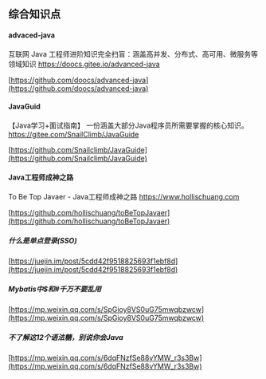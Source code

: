 ## 综合知识点

#### advaced-java  
互联网 Java 工程师进阶知识完全扫盲：涵盖高并发、分布式、高可用、微服务等领域知识 https://doocs.gitee.io/advanced-java

[https://github.com/doocs/advanced-java](https://github.com/doocs/advanced-java)


#### JavaGuid
【Java学习+面试指南】 一份涵盖大部分Java程序员所需要掌握的核心知识。 https://gitee.com/SnailClimb/JavaGuide

[https://github.com/Snailclimb/JavaGuide](https://github.com/Snailclimb/JavaGuide)


#### Java工程师成神之路  
To Be Top Javaer - Java工程师成神之路 https://www.hollischuang.com  

[https://github.com/hollischuang/toBeTopJavaer](https://github.com/hollischuang/toBeTopJavaer)  


#####  什么是单点登录(SSO)  
[https://juejin.im/post/5cdd42f9518825693f1ebf8d](https://juejin.im/post/5cdd42f9518825693f1ebf8d)  


#####  Mybatis中$和#千万不要乱用  
[https://mp.weixin.qq.com/s/SpGioy8VS0uG75mwqbzwcw](https://mp.weixin.qq.com/s/SpGioy8VS0uG75mwqbzwcw)  


#####  不了解这12个语法糖，别说你会Java  
[https://mp.weixin.qq.com/s/6dqFNzfSe88vYMW_r3s3Bw](https://mp.weixin.qq.com/s/6dqFNzfSe88vYMW_r3s3Bw)  


